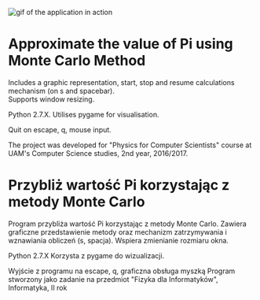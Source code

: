 ![gif of the application in action](https://lh3.googleusercontent.com/7MrRhNdN6iaNpGHGm9BBTct8vXk04tgOpj1girAcn7aSv6zUXryvrX4OzuWK86ONSjksoAFdx4PzzVk=w2736-h1516)
# Approximate the value of Pi using Monte Carlo Method 
Includes a graphic representation, start, stop and resume calculations mechanism (on s and spacebar).  
Supports window resizing.

Python 2.7.X.
Utilises pygame for visualisation.  

Quit on escape, q, mouse input.

The project was developed for "Physics for Computer Scientists" course at UAM's Computer Science studies, 2nd year, 2016/2017.

# Przybliż wartość Pi korzystając z metody Monte Carlo
Program przybliża wartość Pi korzystając z metody Monte Carlo.
Zawiera graficzne przedstawienie metody oraz mechanizm zatrzymywania i wznawiania obliczeń (s, spacja).
Wspiera zmienianie rozmiaru okna.

Python 2.7.X
Korzysta z pygame do wizualizacji.

Wyjście z programu na escape, q, graficzna obsługa myszką
Program stworzony jako zadanie na przedmiot "Fizyka dla Informatyków", Informatyka, II rok
